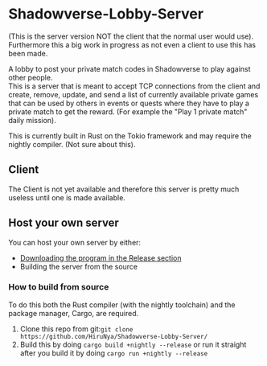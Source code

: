 # Shadowverse-Lobby-Server
(This is the server version NOT the client that the normal user would use).<br>
Furthermore this a big work in progress as not even a client to use this has been made.

A lobby to post your private match codes in Shadowverse to play against other people.<br>
This is a server that is meant to accept TCP connections from the client and create, remove, update, and send a list of currently available private games that can be used by others in events or quests where they have to play a private match to get the reward. (For example the "Play 1 private match" daily mission).

This is currently built in Rust on the Tokio framework and may require the nightly compiler. (Not sure about this).

## Client
The Client is not yet available and therefore this server is pretty much useless until one is made available.

## Host your own server
You can host your own server by either:
- [Downloading the program in the Release section](https://github.com/HiruNya/Shadowverse-Lobby-Server/releases)
- Building the server from the source

### How to build from source
To do this both the Rust compiler (with the nightly toolchain) and the package manager, Cargo, are required.
1. Clone this repo from git:```git clone https://github.com/HiruNya/Shadowverse-Lobby-Server/```
2. Build this by doing ```cargo build +nightly --release``` or run it straight after you build it by doing ```cargo run +nightly --release```
